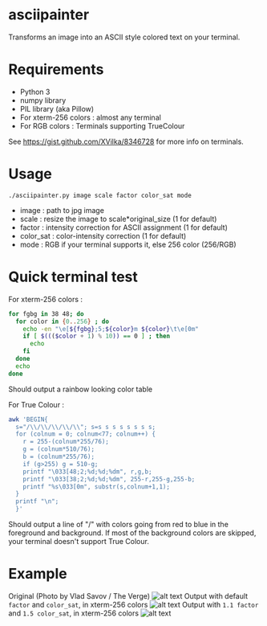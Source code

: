 # asciipainter
Transforms an image into an ASCII style colored text on your terminal.

# Requirements
* Python 3
* numpy library
* PIL library (aka Pillow)
* For xterm-256 colors : almost any terminal
* For RGB colors : Terminals supporting TrueColour

See https://gist.github.com/XVilka/8346728 for more info on terminals.

# Usage
`./asciipainter.py image scale factor color_sat mode`
* image : path to jpg image
* scale : resize the image to scale*original_size (1 for default)
* factor : intensity correction for ASCII assignment (1 for default)
* color_sat : color-intensity correction (1 for default)
* mode : RGB if your terminal supports it, else 256 color (256/RGB)

# Quick terminal test
For xterm-256 colors :
```bash
for fgbg in 38 48; do 
  for color in {0..256} ; do 
    echo -en "\e[${fgbg};5;${color}m ${color}\t\e[0m"
    if [ $((($color + 1) % 10)) == 0 ] ; then 
      echo
    fi
  done
  echo
done
```
Should output a rainbow looking color table

For True Colour :
```bash
awk 'BEGIN{
  s="/\\/\\/\\/\\/\\"; s=s s s s s s s s;
  for (colnum = 0; colnum<77; colnum++) {
    r = 255-(colnum*255/76);
    g = (colnum*510/76);
    b = (colnum*255/76);
    if (g>255) g = 510-g;
    printf "\033[48;2;%d;%d;%dm", r,g,b;
    printf "\033[38;2;%d;%d;%dm", 255-r,255-g,255-b;
    printf "%s\033[0m", substr(s,colnum+1,1);
  }
  printf "\n";
  }'
```
Should output a line of "/\" with colors going from red to blue in the foreground and background.
If most of the background colors are skipped, your terminal doesn't support True Colour.

# Example
Original (Photo by Vlad Savov / The Verge)
![alt text](https://raw.githubusercontent.com/cbouy/asciipainter/master/example/car.jpg "Original image")
Output with default `factor` and `color_sat`, in xterm-256 colors
![alt text](https://raw.githubusercontent.com/cbouy/asciipainter/master/example/Capture.PNG "Default terminal output")
Output with `1.1 factor` and `1.5 color_sat`, in xterm-256 colors
![alt text](https://raw.githubusercontent.com/cbouy/asciipainter/master/example/Capture2.PNG "Terminal output with small adjustments")
